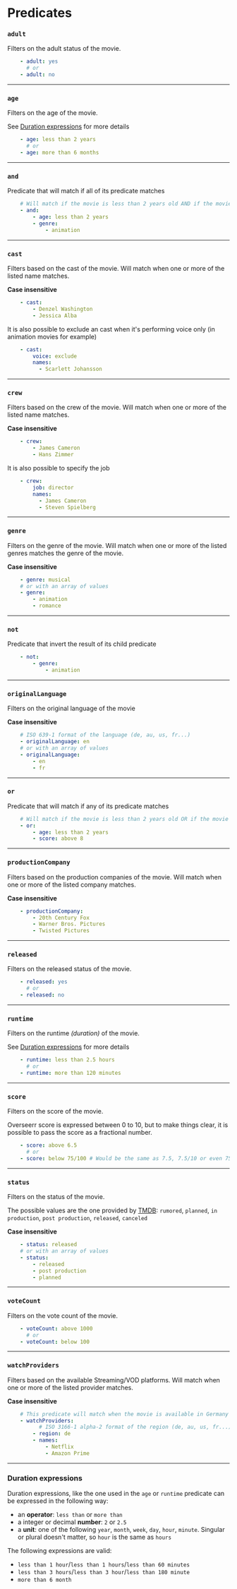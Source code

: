 # Predicates

### `adult`

Filters on the adult status of the movie.

```yaml
    - adult: yes
      # or
    - adult: no
```

---

### `age`

Filters on the age of the movie.

See [Duration expressions](#duration-expressions) for more details

```yaml
    - age: less than 2 years
      # or
    - age: more than 6 months
```

---
### `and`

Predicate that will match if all of its predicate matches

```yaml
    # Will match if the movie is less than 2 years old AND if the movie genre is 'animation'
    - and:
        - age: less than 2 years
        - genre:
            - animation
```

---
### `cast`

Filters based on the cast of the movie. Will match when one or more of the listed name matches.

**Case insensitive**

```yaml
    - cast:
        - Denzel Washington
        - Jessica Alba
```

It is also possible to exclude an cast when it's performing voice only (in animation movies for example)
```yaml
    - cast:
        voice: exclude
        names:
          - Scarlett Johansson
```

---
### `crew`

Filters based on the crew of the movie. Will match when one or more of the listed name matches.

**Case insensitive**

```yaml
    - crew:
        - James Cameron
        - Hans Zimmer
```

It is also possible to specify the job
```yaml
    - crew:
        job: director
        names:
          - James Cameron
          - Steven Spielberg
```

---
### `genre`

Filters on the genre of the movie. Will match when one or more of the listed genres matches the genre of the movie.

**Case insensitive**

```yaml
    - genre: musical
    # or with an array of values
    - genre:
        - animation
        - romance
```

---
### `not`

Predicate that invert the result of its child predicate

```yaml
    - not:
        - genre:
            - animation
```

---
### `originalLanguage`

Filters on the original language of the movie

**Case insensitive**

```yaml
    # ISO 639-1 format of the language (de, au, us, fr...)
    - originalLanguage: en
    # or with an array of values
    - originalLanguage:
        - en
        - fr
```

---
### `or`

Predicate that will match if any of its predicate matches

```yaml
    # Will match if the movie is less than 2 years old OR if the movie score is above 8
    - or:
        - age: less than 2 years
        - score: above 8
```

---
### `productionCompany`

Filters based on the production companies of the movie. Will match when one or more of the listed company matches.

**Case insensitive**

```yaml
    - productionCompany:
        - 20th Century Fox
        - Warner Bros. Pictures
        - Twisted Pictures
```

---
### `released`

Filters on the released status of the movie.

```yaml
    - released: yes
      # or
    - released: no
```

---
### `runtime`

Filters on the runtime _(duration)_ of the movie.

See [Duration expressions](#duration-expressions) for more details

```yaml
    - runtime: less than 2.5 hours
      # or
    - runtime: more than 120 minutes
```

---
### `score`

Filters on the score of the movie.

Overseerr score is expressed between 0 to 10, but to make things clear, it is possible to pass the score as a fractional number.

```yaml
    - score: above 6.5
      # or
    - score: below 75/100 # Would be the same as 7.5, 7.5/10 or even 750/1000
```

---
### `status`

Filters on the status of the movie.

The possible values are the one provided by [TMDB](https://www.themoviedb.org/): `rumored`, `planned`, `in production`, `post production`, `released`, `canceled`

**Case insensitive**

```yaml
    - status: released
    # or with an array of values
    - status:
        - released
        - post production
        - planned
```

---
### `voteCount`

Filters on the vote count of the movie.


```yaml
    - voteCount: above 1000
      # or
    - voteCount: below 100
```

---

### `watchProviders`

Filters based on the available Streaming/VOD platforms. Will match when one or more of the listed provider matches.

**Case insensitive**

```yaml
    # This predicate will match when the movie is available in Germany on Netflix or Amazon Prime
    - watchProviders:
          # ISO 3166-1 alpha-2 format of the region (de, au, us, fr...)
        - region: de
        - names:
            - Netflix
            - Amazon Prime
```

---

### Duration expressions

Duration expressions, like the one used in the `age` or `runtime` predicate can be expressed in the following way:

 - an **operator**: `less than` or `more than`
 - a integer or decimal **number**: `2` or `2.5`
 - a **unit**: one of the following `year`, `month`, `week`, `day`, `hour`, `minute`. Singular or plural doesn't matter, so `hour` is the same as `hours`

The following expressions are valid:

- `less than 1 hour`/`less than 1 hours`/`less than 60 minutes`
- `less than 3 hours`/`less than 3 hour`/`less than 180 minute`
- `more than 6 month`
